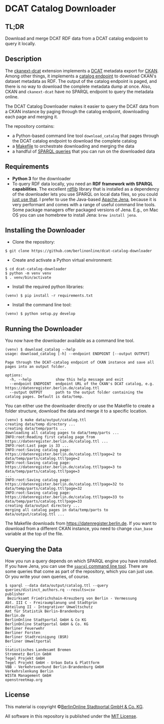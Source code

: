 # DCAT Catalog Downloader

## TL;DR

 Download and merge DCAT RDF data from a DCAT catalog endpoint to query it locally.

## Description

The [ckanext-dcat](https://github.com/ckan/ckanext-dcat) extension implements a [DCAT](https://www.w3.org/TR/vocab-dcat-3/) metadata export for [CKAN](https://ckan.org).
Among other things, it implements a [catalog endpoint](https://github.com/ckan/ckanext-dcat#catalog-endpoint) to download CKAN's dataset metadata as RDF.
The output of the catalog endpoint is paged, and there is no way to download the complete metadata dump at once.
Also, CKAN and `ckanext-dcat` have no SPARQL endpoint to query the metadata online.

The DCAT Catalog Downloader makes it easier to query the DCAT data from a CKAN instance by paging through the catalog endpoint, downloading each page and merging it.

The repository contains:

- a Python-based command line tool `download_catalog` that pages through the DCAT catalog endpoint to download the complete catalog
- a [Makefile](Makfile) to orchestrate downloading and merging the data
- a handful of [SPARQL queries](queries) that you can run on the downloaded data

## Requirements

- **Python 3** for the downloader
- To query RDF data locally, you need an **RDF framework with SPARQL capabilities**.
The excellent [rdflib](https://rdflib.readthedocs.io) library that is installed as a dependency of the downloader lets you use SPARQL on local data files, so you could [just use that](https://rdflib.readthedocs.io/en/stable/intro_to_sparql.html "Documentation for using SPARQL with the Python library rdflib").
I prefer to use the Java-based [Apache Jena](https://jena.apache.org), because it is very performant and comes with a range of useful command line tools.
Some package managers offer packaged versions of Jena. E.g., on Mac OS you can use homebrew to install Jena: `brew install jena`.


## Installing the Downloader

- Clone the repository:

```
$ git clone https://github.com/berlinonline/dcat-catalog-downloader
```

- Create and activate a Python virtual environment:

```
$ cd dcat-catalog-downloader
$ python -m venv venv
$ . venv/bin/activate
```

- Install the required python libraries:

```
(venv) $ pip install -r requirements.txt
```

- Install the command line tool:

```
(venv) $ python setup.py develop
```

## Running the Downloader

You now have the downloader available as a command line tool.

```
(venv) $ download_catalog --help                                                             
usage: download_catalog [-h] --endpoint ENDPOINT [--output OUTPUT]

Page through the DCAT-catalog endpoint of CKAN instance and save all pages into an output folder.

options:
  -h, --help           show this help message and exit
  --endpoint ENDPOINT  endpoint URL of the CKAN's DCAT catalog, e.g. https://datenregister.berlin.de/catalog.ttl
  --output OUTPUT      path to the output folder containing the catalog pages. Default is data/temp.
```

You can either use the downloader directly or use the Makefile to create a folder structure, download the data and merge it to a specific location.

```
(venv) $ make data/output/catalog.ttl                                                                
creating data/temp directory ...
creating data/temp/parts ...
downloading all catalog pages to data/temp/parts ...
INFO:root:Reading first catalog page from https://datenregister.berlin.de/catalog.ttl ...
INFO:root:Last page is 33 ...
INFO:root:Saving catalog page: https://datenregister.berlin.de/catalog.ttl?page=2 to data/temp/parts/catalog.ttl?page=2
INFO:root:Saving catalog page: https://datenregister.berlin.de/catalog.ttl?page=3 to data/temp/parts/catalog.ttl?page=3
...
INFO:root:Saving catalog page: https://datenregister.berlin.de/catalog.ttl?page=32 to data/temp/parts/catalog.ttl?page=32
INFO:root:Saving catalog page: https://datenregister.berlin.de/catalog.ttl?page=33 to data/temp/parts/catalog.ttl?page=33
creating data/output directory ...
merging all catalog pages in data/temp/parts to data/output/catalog.ttl ...
```

The Makefile downloads from https://datenregister.berlin.de.
If you want to download from a different CKAN instance, you need to change `ckan_base` variable at the top of the file. 

## Querying the Data

How you run a query depends on which SPARQL engine you have installed.
If you have Jena, you can use the [`sparql` command line tool](https://jena.apache.org/documentation/tools/index.html#sparql-queries-on-local-files-and-endpoints).
There are some queries that come as part of the repository, which you can just use.
Or you write your own queries, of course.

```
$ sparql --data data/output/catalog.ttl --query queries/distinct_authors.rq --results=csv
publisher
 Bezirksamt Friedrichshain-Kreuzberg von Berlin - Vermessung
Abt. III C - Freiraumplanung und Stadtgrün
Abteilung II - Integrativer Umweltschutz
Amt für Statistik Berlin-Brandenburg
Berlin.de
BerlinOnline Stadtportal GmbH & Co KG
BerlinOnline Stadtportal GmbH & Co. KG
Berliner Feuerwehr
Berliner Forsten
Berliner Stadtreinigung (BSR)
Berliner Umweltportal
...
Statistisches Landesamt Bremen
Stromnetz Berlin GmbH
Tegel Projekt GmbH
Tegel Projekt GmbH - Urban Data & Plattform
VBB - Verkehrsverbund Berlin-Brandenburg GmbH
Verkehrslenkung Berlin
WISTA Management GmbH
openstreetmap.org
```


## License

This material is copyright ©[BerlinOnline Stadtportal GmbH & Co. KG]( https://www.berlinonline.net/).

All software in this repository is published under the [MIT License](LICENSE).
